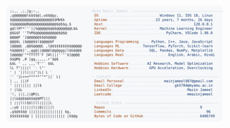 <picture>
  <source srcset="https://raw.githubusercontent.com/mmazinjameel/mmazinjameel/main/dark_mode.svg?v=1751400715" media="(prefers-color-scheme: dark)">
  <img src="https://raw.githubusercontent.com/mmazinjameel/mmazinjameel/main/light_mode.svg?v=1751400715">
</picture>
